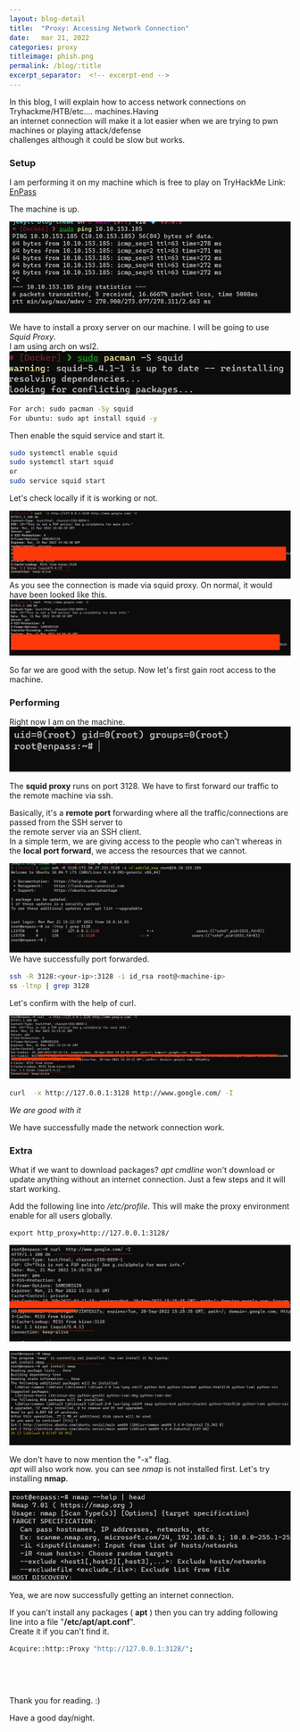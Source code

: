 ```yaml
---
layout: blog-detail
title:  "Proxy: Accessing Network Connection"
date:   mar 21, 2022
categories: proxy
titleimage: phish.png
permalink: /blog/:title
excerpt_separator:  <!-- excerpt-end -->
---
```


In this blog, I will explain how to access network connections on Tryhackme/HTB/etc…. machines.Having<br>  an internet connection will make it a lot easier when we are trying to pwn machines or playing attack/defense <br>challenges although it could be slow but works.

### Setup
I am performing it on my machine which is free to play on TryHackMe
Link: [EnPass](https://tryhackme.com/room/enpass)

The machine is up.

![ connected ><](/assets/img/blog3-proxy/1.png)

We have to install a proxy server on our machine. I will be going to use *Squid Proxy*.<br>
I am using arch on wsl2.
![ squid-install ><](/assets/img/blog3-proxy/2.png)

```bash
For arch: sudo pacman -Sy squid
For ubuntu: sudo apt install squid -y
```
Then enable the squid service and start it.

```bash
sudo systemctl enable squid
sudo systemctl start squid
or
sudo service squid start
```
Let's check locally if it is working or not.

![ squid-check ><](/assets/img/blog3-proxy/3.png)
As you see the connection is made via squid proxy.
On normal, it would have been looked like this.
![ squid-check ><](/assets/img/blog3-proxy/4.png)

So far we are good with the setup. Now let's first gain root access to the machine.

### Performing

Right now I am on the machine.
![ root-access ><](/assets/img/blog3-proxy/5.png)

The **squid proxy** runs on port 3128. We have to first forward our traffic to the remote machine via ssh.

Basically, it's a **remote port** forwarding where all the traffic/connections are passed from the SSH server to <br>the remote server via an SSH client. <br>In a simple term, we are giving access to the people who can't whereas in the **local port forward**, we access the resources that we cannot.

![ port-forwarding ><](/assets/img/blog3-proxy/6.png)
We have successfully port forwarded.
```bash
ssh -R 3128:<your-ip>:3128 -i id_rsa root@<machine-ip>
ss -ltnp | grep 3128
```
Let's confirm with the help of curl.

![ proxy-check ><](/assets/img/blog3-proxy/7.png)


```bash
curl  -x http://127.0.0.1:3128 http://www.google.com/ -I
```
*We are good with it*

We have successfully made the network connection work. 

### Extra

What if we want to download packages? *apt cmdline* won't download or update anything without an internet connection. 
Just a few steps and it will start working.

Add the following line into */etc/profile*. This will make the proxy environment enable for all users globally.

```
export http_proxy=http://127.0.0.1:3128/
```

![ proxy-check-without-x ><](/assets/img/blog3-proxy/8.png)

![ proxy-check-without-x ><](/assets/img/blog3-proxy/9.png)

We don't have to now mention the "-x" flag.<br>*apt* will also work now. you can see *nmap*  is not installed first. Let's try installing **nmap**.

![ proxy-check-without-x ><](/assets/img/blog3-proxy/10.png)

Yea, we are now successfully getting an internet connection.

If you can't install any packages ( **apt** ) then you can try adding following line into a file "**/etc/apt/apt.conf**".<br>Create it if you can't find it.
```bash
Acquire::http::Proxy "http://127.0.0.1:3128/";
```

&nbsp;

&nbsp;

Thank you for reading. :)

Have a good day/night.
